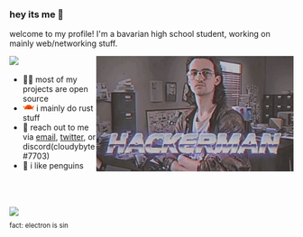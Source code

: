 ### hey its me 👋
welcome to my profile! I'm a bavarian high school student, working on mainly web/networking stuff.

<a href="https://github.com/cloudybyte?tab=repositories">
  <img src="https://badges.pufler.dev/repos/cloudybyte?style=appveyor&logo=github">
</a>

<img src="./hackerman.gif" align=right height="auto" width="350vw">
<!-- really professional spacer -->
<br>


- 👨‍💻 most of my projects are open source
- <img src="ferris.svg" height="auto" width="20vw"> i mainly do rust stuff 
- 📨 reach out to me via [email](mailto:hi@cloudybyte.net), [twitter](https://twitter.com/cloudybyte), <!-- <a rel="me" href="https://social.schuppen.dev/@cloudybyte">mastodon</a>--> or discord(cloudybyte#7703)
- 🐧 i like penguins

<br>
<br><br>
<img src="https://github-readme-stats.vercel.app/api?username=cloudybyte&show_icons=true&locale=en&theme=cobalt"><br>
<sub>fact: electron is sin</sub>
